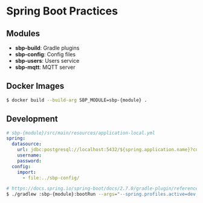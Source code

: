 # Spring Boot Practices

## Modules

- **sbp-build**:
  Gradle plugins
- **sbp-config**:
  Config files
- **sbp-users**:
  Users service
- **sbp-mqtt**:
  MQTT server

## Docker Images

``` sh
$ docker build --build-arg SBP_MODULE=sbp-{module} .
```

## Development

``` yaml
# sbp-{module}/src/main/resources/application-local.yml
spring:
  datasource:
    url: jdbc:postgresql://localhost:5432/${spring.application.name}?currentSchema=public
    username:
    password:
  config:
    import:
      - file:../sbp-config/
```

``` sh
# https://docs.spring.io/spring-boot/docs/2.7.0/gradle-plugin/reference/htmlsingle/#running-your-application
$ ./gradlew :sbp-{module}:bootRun --args="--spring.profiles.active=dev,local --server.port=8080"
```
